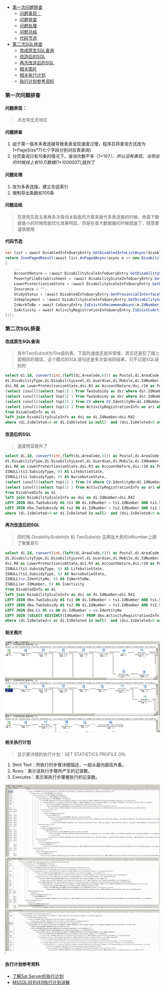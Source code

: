 - [第一次问题排查](#%E7%AC%AC%E4%B8%80%E6%AC%A1%E9%97%AE%E9%A2%98%E6%8E%92%E6%9F%A5)
  - [问题表现：](#%E9%97%AE%E9%A2%98%E8%A1%A8%E7%8E%B0)
  - [问题排查](#%E9%97%AE%E9%A2%98%E6%8E%92%E6%9F%A5)
  - [问题处理](#%E9%97%AE%E9%A2%98%E5%A4%84%E7%90%86)
  - [问题总结](#%E9%97%AE%E9%A2%98%E6%80%BB%E7%BB%93)
  - [代码节选](#%E4%BB%A3%E7%A0%81%E8%8A%82%E9%80%89)
- [第二次SQL排查](#%E7%AC%AC%E4%BA%8C%E6%AC%A1sql%E6%8E%92%E6%9F%A5)
  - [改成原生SQL查询](#%E6%94%B9%E6%88%90%E5%8E%9F%E7%94%9Fsql%E6%9F%A5%E8%AF%A2)
  - [改造后的SQL](#%E6%94%B9%E9%80%A0%E5%90%8E%E7%9A%84sql)
  - [再次改造后的SQL](#%E5%86%8D%E6%AC%A1%E6%94%B9%E9%80%A0%E5%90%8E%E7%9A%84sql)
  - [相关图片](#%E7%9B%B8%E5%85%B3%E5%9B%BE%E7%89%87)
  - [相关执行计划](#%E7%9B%B8%E5%85%B3%E6%89%A7%E8%A1%8C%E8%AE%A1%E5%88%92)
  - [执行计划参考资料](#%E6%89%A7%E8%A1%8C%E8%AE%A1%E5%88%92%E5%8F%82%E8%80%83%E8%B5%84%E6%96%99)
### 第一次问题排查
#### 问题表现：
> 点击导出无响应

#### 问题排查
1. 由于第一版本多表连接导致表表呈现速度过慢，程序员将查询方式改为 1+PageSize*7(七个字段分别对应表查询)
2. 分页查询只有10条的情况下，查询次数不多（1+10*7），所以没有表现，当导出的时候线上有10万数据(1+100000*7),就炸了

#### 问题处理
1. 改为多表连接，建立合适索引
2. 限制导出条数如100条
   
#### 问题总结
> 在使用先查主表再多次查询关联表的方案来替代多表连接的时候，再查下数据量小的时候性能优化效果明显，但是在查大数据量的时候就崩了，随意要谨慎使用

#### 代码节选
```csharp
var list = await DisabledInfoQueryEntry.GetDisabledInfoListAsync(disabledInfoPageQueryFilter);
return JsonPagedResult(await list.AsPagedAsync(async m => new DisabilityInfoModel()
{
    ...
    AccountNature = (await DisabilityScaleInfoQueryEntry.GetDisabilityScaleInfoByIdNumberAsync(m.IdNumber))?.R3?.GetDescription() ?? "暂无数据",
    PovertyFileEstablishment = (await DisabilityScaleInfoQueryEntry.GetDisabilityScaleInfoByIdNumberAsync(m.IdNumber))?.R10.TextToEnumList(typeof(PovertyFileEstablishment)).Join(',') ?? "暂无数据",
    LowerProtectionismState = (await DisabilityScaleInfoQueryEntry.GetDisabilityScaleInfoByIdNumberAsync(m.IdNumber))?.R8?.GetDescription() ?? "暂无数据",
    Insurance = "",
    StudyStatus = (await DisabledInfoQueryEntry.GetProvincialInterfaceSchoolInfoByIdNumberAsync(m.IdNumber))?.StudyStatus?.GetDescription() ?? "暂无数据",
    IsEmployment = (await DisabilityScaleInfoQueryEntry.GetDisabilityScaleInfoByIdNumberAsync(m.IdNumber))?.R16?.GetDescription() ?? "暂无数据",
    IsWorkToBe = await CvQueryEntry.IsExistCvRecommendAsync(m.IdNumber) ? "有" : "无",
    IsActivity = await ActivityRegistrationInfoQueryEntry.IsExistCvActivityAsync(m.IdNumber) ? "有" : "无"
}));

```            
### 第二次SQL排查

#### 改成原生SQL查询
> 其中TwoSubsid为10w级别表，下面的速度还是非常慢，其实还是犯了跟上面相同的错误，这个模式的SQL语句还是多次查询的结果，只不过是SQL级别的
```sql
select di.Id, convert(int,(left(di.AreaCode,6))) as Postal,di.AreaCode,di.Name,di.Gender,di.Grade,di.DateBirth,di.DisabilityNo,di.CreateTime,
di.DisabilityType,di.DisabilityLevel,di.Guardian,di.Mobile,di.IdNumber,di.Marriage,
dsi.R8 as LowerProtectionismState,dsi.R3 as AccountNature,dsi.r10 as PovertyFileEstablishment, dsi.R16 as IsEmployment,
(select isnull((select top(1) 1 from TwoSubsidy as dsr where dsr.IdNumber=di.IdNumber and dsr.SubsidyType=4),0)) as LifebutieState,
(select isnull((select top(1) 1 from TwoSubsidy as dsr where dsr.IdNumber=di.IdNumber and dsr.SubsidyType=8),0)) as NursebutieState,
(select isnull((select top(1) 1 from CV where CV.IdentityNo=di.IdNumber and Cv.IsDeleted=0),0)) as IsWorkToBe,
(select isnull((select top(1) 1 from ActivityRegistrationInfo as ari where ari.IdNumber=di.IdNumber and ari.IsDeleted=0),0)) as IsActivity 
from DisabledInfo as di 
left join DisabilityScaleInfo as dsi on di.IdNumber=dsi.R42  
where (di.IsDeleted=0 or di.IsDeleted is null)  and (dsi.IsDeleted=0 or dsi.IsDeleted is null)
```

#### 改造后的SQL
> 速度明显提升了
```sql
select di.Id, convert(int,(left(di.AreaCode,6))) as Postal,di.AreaCode,di.Name,di.Gender,di.Grade,di.DateBirth,di.DisabilityNo,di.CreateTime,
di.DisabilityType,di.DisabilityLevel,di.Guardian,di.Mobile,di.IdNumber,di.Marriage,
dsi.R8 as LowerProtectionismState,dsi.R3 as AccountNature,dsi.r10 as PovertyFileEstablishment, dsi.R16 as IsEmployment,
ISNULL(ts1.SubsidyType, 0) AS LifebutieState,
ISNULL(ts2.SubsidyType, 0) AS NursebutieState,
(select isnull((select top(1) 1 from CV where CV.IdentityNo=di.IdNumber and Cv.IsDeleted=0),0)) as IsWorkToBe,
(select isnull((select top(1) 1 from ActivityRegistrationInfo as ari where ari.IdNumber=di.IdNumber and ari.IsDeleted=0),0)) as IsActivity 
from DisabledInfo as di 
left join DisabilityScaleInfo as dsi on di.IdNumber=dsi.R42  
LEFT JOIN dbo.TwoSubsidy AS ts1 ON di.IdNumber = ts1.IdNumber AND ts1.SubsidyType = 4
LEFT JOIN dbo.TwoSubsidy AS ts2 ON di.IdNumber = ts2.IdNumber AND ts2.SubsidyType = 8
where (di.IsDeleted=0 or di.IsDeleted is null)  and (dsi.IsDeleted=0 or dsi.IsDeleted is null)

```

#### 再次改造后的SQL
> 同时再 *DisabilityScaleInfo* 和 *TwoSubsidy* 这两张大表的IdNumber上建了聚集索引

``` sql
select di.Id, convert(int,(left(di.AreaCode,6))) as Postal,di.AreaCode,di.Name,di.Gender,di.Grade,di.DateBirth,di.DisabilityNo,di.CreateTime,
di.DisabilityType,di.DisabilityLevel,di.Guardian,di.Mobile,di.IdNumber,di.Marriage,
dsi.R8 as LowerProtectionismState,dsi.R3 as AccountNature,dsi.r10 as PovertyFileEstablishment, dsi.R16 as IsEmployment,
ISNULL(ts1.SubsidyType, 0) AS LifebutieState,
ISNULL(ts2.SubsidyType, 0) AS NursebutieState,
ISNULL(cv.IdentityNo, 0) AS IsWorkToBe,
ISNULL(ar.IdNumber, 0) AS IsActivity
from DisabledInfo as di 
left join DisabilityScaleInfo as dsi on di.IdNumber=dsi.R42  
LEFT JOIN dbo.TwoSubsidy AS ts1 ON di.IdNumber = ts1.IdNumber AND ts1.SubsidyType = 4
LEFT JOIN dbo.TwoSubsidy AS ts2 ON di.IdNumber = ts2.IdNumber AND ts2.SubsidyType = 8
LEFT JOIN dbo.Cv AS cv ON di.IdNumber = cv.IdentityNo
LEFT JOIN (SELECT DISTINCT(IdNumber) FROM dbo.ActivityRegistrationInfo)ar ON di.IdNumber = ar.IdNumber
where (di.IsDeleted=0 or di.IsDeleted is null)  and (dsi.IsDeleted=0 or dsi.IsDeleted is null)
```

#### 相关图片
![](/images/0012.png?raw=true)

#### 相关执行计划
> 显示更详细的执行计划：SET STATISTICS PROFILE ON;
1. Stmt Text：所执行的步骤详细描述，一般从最内层往外看。
2. Rows：表示该执行步骤所产生的记录数。
3. Executes：表示某执行步骤被执行的记录数。
   
![](/images/0013.png?raw=true)
![](/images/0014.png?raw=true)
![](/images/0015.png?raw=true)
  

#### 执行计划参考资料
- [了解Sql Server的执行计划](https://www.cnblogs.com/mcgrady/p/4174185.html)      
- [MSSQLSERVER执行计划详解](http://www.cnblogs.com/knowledgesea/p/5005163.html)